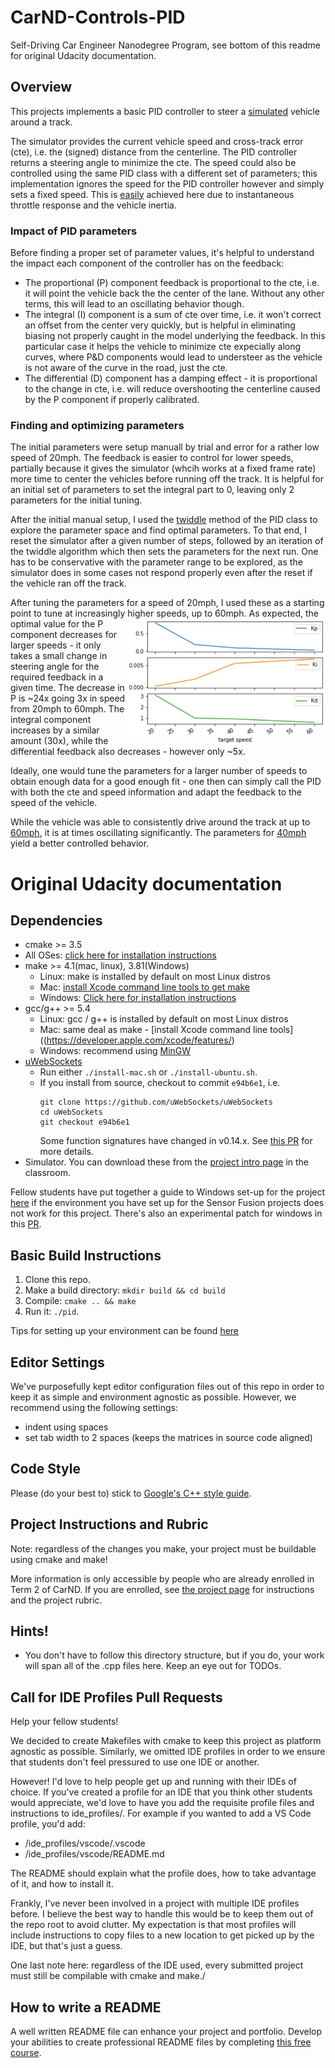# CarND-Controls-PID

Self-Driving Car Engineer Nanodegree Program, see bottom of this readme for original Udacity documentation.


## Overview
This projects implements a basic PID controller to steer a [simulated](https://github.com/udacity/self-driving-car-sim/releases/tag/T3_v1.2) vehicle around a track.

The simulator provides the current vehicle speed and cross-track error (cte), i.e. the (signed) distance from the centerline. The PID controller returns a steering angle to minimize the cte. The speed could also be controlled using the same PID class with a different set of parameters; this implementation ignores the speed for the PID controller however and simply sets a fixed speed. This is [easily](https://github.com/SebastianSchafer/CarND-PID-Control/blob/4496f503f5ce7f496597a1880842f5ec35308da9/src/main.cpp#L138-L142) achieved here due to instantaneous throttle response and the vehicle inertia.

### Impact of PID parameters
Before finding a proper set of parameter values, it's helpful to understand the impact each component of the controller has on the feedback:
* The proportional (P) component feedback is proportional to the cte, i.e. it will point the vehicle back the the center of the lane. Without any other terms, this will lead to an oscillating behavior though.
* The integral (I) component is a sum of cte over time, i.e. it won't correct an offset from the center very quickly, but is helpful in eliminating biasing not properly caught in the model underlying the feedback. In this particular case it helps the vehicle to minimize cte expecially along curves, where P&D components would lead to understeer as the vehicle is not aware of the curve in the road, just the cte.
* The differential (D) component has a damping effect - it is proportional to the change in cte, i.e. will reduce overshooting the centerline caused by the P component if properly calibrated.

### Finding and optimizing parameters
The initial parameters were setup manuall by trial and error for a rather low speed of 20mph. The feedback is easier to control for lower speeds, partially because it gives the simulator (whcih works at a fixed frame rate) more time to center the vehicles before running off the track. It is helpful for an initial set of parameters to set the integral part to 0, leaving only 2 parameters for the initial tuning.

After the initial manual setup, I used the [twiddle](https://github.com/SebastianSchafer/CarND-PID-Control/blob/4496f503f5ce7f496597a1880842f5ec35308da9/src/PID.cpp#L67-L117) method of the PID class to explore the parameter space and find optimal parameters. To that end, I reset the simulator after a given number of steps, followed by an iteration of the twiddle algorithm which then sets the parameters for the next run. One has to be conservative with the parameter range to be explored, as the simulator does in some cases not respond properly even after the reset if the vehicle ran off the track.

After tuning the parameters for a speed of 20mph, I used these as a starting point to tune at increasingly higher speeds, up to 60mph. <img align="right" width="320"  src="data/par_vs_v.png">
As expected, the optimal value for the P component decreases for larger speeds - it only takes a small change in steering angle for the required feedback in a given time. The decrease in P is ~24x going 3x in speed from 20mph to 60mph. The integral component increases by a similar amount (30x), while the differential feedback also decreases - however only ~5x.

Ideally, one would tune the parameters for a larger number of speeds to obtain enough data for a good enough fit - one then can simply call the PID with both the cte and speed information and adapt the feedback to the speed of the vehicle.

While the vehicle was able to consistently drive around the track at up to [60mph](data/60mph.mp4), it is at times oscillating significantly. The parameters for [40mph](data/40mph.mp4) yield a better controlled behavior.


# Original Udacity documentation
## Dependencies

* cmake >= 3.5
 * All OSes: [click here for installation instructions](https://cmake.org/install/)
* make >= 4.1(mac, linux), 3.81(Windows)
  * Linux: make is installed by default on most Linux distros
  * Mac: [install Xcode command line tools to get make](https://developer.apple.com/xcode/features/)
  * Windows: [Click here for installation instructions](http://gnuwin32.sourceforge.net/packages/make.htm)
* gcc/g++ >= 5.4
  * Linux: gcc / g++ is installed by default on most Linux distros
  * Mac: same deal as make - [install Xcode command line tools]((https://developer.apple.com/xcode/features/)
  * Windows: recommend using [MinGW](http://www.mingw.org/)
* [uWebSockets](https://github.com/uWebSockets/uWebSockets)
  * Run either `./install-mac.sh` or `./install-ubuntu.sh`.
  * If you install from source, checkout to commit `e94b6e1`, i.e.
    ```
    git clone https://github.com/uWebSockets/uWebSockets 
    cd uWebSockets
    git checkout e94b6e1
    ```
    Some function signatures have changed in v0.14.x. See [this PR](https://github.com/udacity/CarND-MPC-Project/pull/3) for more details.
* Simulator. You can download these from the [project intro page](https://github.com/udacity/self-driving-car-sim/releases) in the classroom.

Fellow students have put together a guide to Windows set-up for the project [here](https://s3-us-west-1.amazonaws.com/udacity-selfdrivingcar/files/Kidnapped_Vehicle_Windows_Setup.pdf) if the environment you have set up for the Sensor Fusion projects does not work for this project. There's also an experimental patch for windows in this [PR](https://github.com/udacity/CarND-PID-Control-Project/pull/3).

## Basic Build Instructions

1. Clone this repo.
2. Make a build directory: `mkdir build && cd build`
3. Compile: `cmake .. && make`
4. Run it: `./pid`. 

Tips for setting up your environment can be found [here](https://classroom.udacity.com/nanodegrees/nd013/parts/40f38239-66b6-46ec-ae68-03afd8a601c8/modules/0949fca6-b379-42af-a919-ee50aa304e6a/lessons/f758c44c-5e40-4e01-93b5-1a82aa4e044f/concepts/23d376c7-0195-4276-bdf0-e02f1f3c665d)

## Editor Settings

We've purposefully kept editor configuration files out of this repo in order to
keep it as simple and environment agnostic as possible. However, we recommend
using the following settings:

* indent using spaces
* set tab width to 2 spaces (keeps the matrices in source code aligned)

## Code Style

Please (do your best to) stick to [Google's C++ style guide](https://google.github.io/styleguide/cppguide.html).

## Project Instructions and Rubric

Note: regardless of the changes you make, your project must be buildable using
cmake and make!

More information is only accessible by people who are already enrolled in Term 2
of CarND. If you are enrolled, see [the project page](https://classroom.udacity.com/nanodegrees/nd013/parts/40f38239-66b6-46ec-ae68-03afd8a601c8/modules/f1820894-8322-4bb3-81aa-b26b3c6dcbaf/lessons/e8235395-22dd-4b87-88e0-d108c5e5bbf4/concepts/6a4d8d42-6a04-4aa6-b284-1697c0fd6562)
for instructions and the project rubric.

## Hints!

* You don't have to follow this directory structure, but if you do, your work
  will span all of the .cpp files here. Keep an eye out for TODOs.

## Call for IDE Profiles Pull Requests

Help your fellow students!

We decided to create Makefiles with cmake to keep this project as platform
agnostic as possible. Similarly, we omitted IDE profiles in order to we ensure
that students don't feel pressured to use one IDE or another.

However! I'd love to help people get up and running with their IDEs of choice.
If you've created a profile for an IDE that you think other students would
appreciate, we'd love to have you add the requisite profile files and
instructions to ide_profiles/. For example if you wanted to add a VS Code
profile, you'd add:

* /ide_profiles/vscode/.vscode
* /ide_profiles/vscode/README.md

The README should explain what the profile does, how to take advantage of it,
and how to install it.

Frankly, I've never been involved in a project with multiple IDE profiles
before. I believe the best way to handle this would be to keep them out of the
repo root to avoid clutter. My expectation is that most profiles will include
instructions to copy files to a new location to get picked up by the IDE, but
that's just a guess.

One last note here: regardless of the IDE used, every submitted project must
still be compilable with cmake and make./

## How to write a README
A well written README file can enhance your project and portfolio.  Develop your abilities to create professional README files by completing [this free course](https://www.udacity.com/course/writing-readmes--ud777).

